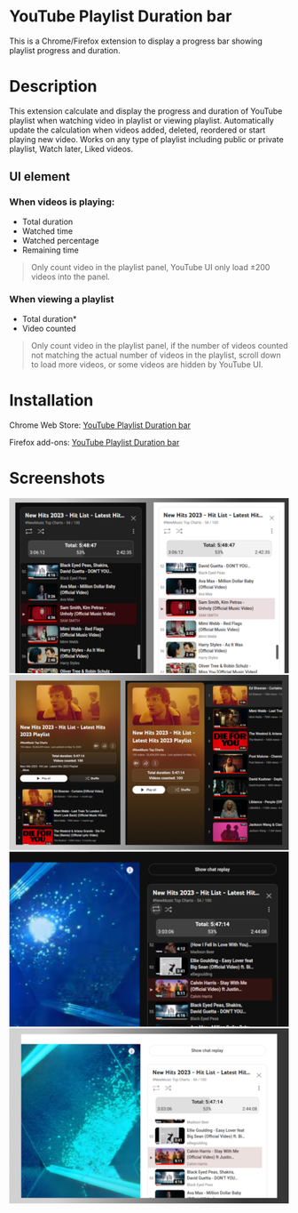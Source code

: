 # YouTube Playlist Duration bar
This is a Chrome/Firefox extension to display a progress bar showing playlist progress and duration.

# Description
This extension calculate and display the progress and duration of YouTube playlist when watching video in playlist or viewing playlist. 
Automatically update the calculation when videos added, deleted, reordered or start playing new video. 
Works on any type of playlist including public or private playlist, Watch later, Liked videos.

## UI element
### When videos is playing:
- Total duration
- Watched time
- Watched percentage
- Remaining time
> Only count video in the playlist panel, YouTube UI only load ±200 videos into the panel.

### When viewing a playlist
- Total duration*
- Video counted
> Only count video in the playlist panel, if the number of videos counted not matching the actual number of videos in the playlist, scroll down to load more videos, or some videos are hidden by YouTube UI.

# Installation
Chrome Web Store: [YouTube Playlist Duration bar](https://chrome.google.com/webstore/detail/youtube-playlist-duration/klbacnllhiilbiiedcbgfafmnedldgeg?hl=en-GB&authuser=0)

Firefox add-ons: [YouTube Playlist Duration bar](https://addons.mozilla.org/en-US/firefox/addon/youtube-playlist-duration-bar/)

# Screenshots
![](screenshot/playing-both.png)
![](screenshot/playlist-bothsize-dark.png)
![](screenshot/playing-large-dark.png)
![](screenshot/playing-large-light.png)